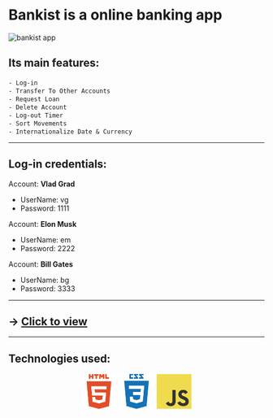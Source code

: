 # Bankist is a online banking app 

![bankist app](https://user-images.githubusercontent.com/99020542/189517183-a19ace79-e977-4679-a0ef-7782119e5573.gif)

## Its main features:
    - Log-in
    - Transfer To Other Accounts
    - Request Loan
    - Delete Account
    - Log-out Timer
    - Sort Movements
    - Internationalize Date & Currency
___

## Log-in credentials:
Account: **Vlad Grad**  
+ UserName: vg  
+ Password: 1111

Account: **Elon Musk**  
+ UserName: em  
+ Password: 2222  

Account: **Bill Gates**  
+ UserName: bg  
+ Password: 3333
___
## -> [Click to view](https://distorrrtion.github.io/Bankist/)
___

## Technologies used:
<p align="center">
<img src="https://github.com/devicons/devicon/blob/master/icons/html5/html5-plain-wordmark.svg" alt="html5"  width="70" height="70"/>
<img src="https://github.com/devicons/devicon/blob/master/icons/css3/css3-plain-wordmark.svg" alt="css3" width="70" height="70"/>
<img src="https://github.com/devicons/devicon/blob/master/icons/javascript/javascript-original.svg" alt="javascript" width="70" height="70"/>
</p>

